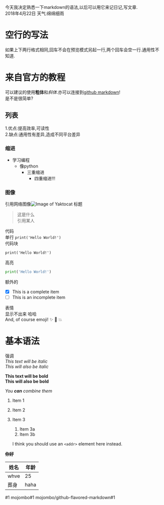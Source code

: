 今天我决定熟悉一下markdown的语法,以后可以用它来记日记,写文章.  
2018年4月22日 天气:绵绵细雨
# 空行的写法
如果上下两行格式相同,回车不会在预览模式另起一行,两个回车会空一行.通用性不知道.
# 来自官方的教程
可以建议的使用**粗体**和*斜体*.亦可以连接到[github markdown](https://guides.github.com/features/mastering-markdown/)!  
是不是很简单?
## 列表
1.优点:提高效率,可读性  
2.缺点:通用性有差异,造成不同平台差异  
### 缩进
- 学习编程
  - 像python
    - 三重缩进
      - 四重缩进!!!

### 图像
引用网络图像![Image of Yaktocat](https://octodex.github.com/images/yaktocat.png)
标题
> 这是什么  
> 引用某人  

代码  
单行
`print('Hello World!')`  
代码块
```
print('Hello World!')
```  
高亮
``` python
print('Hello World!')
```
额外的  
- [x] This is a complete item
- [ ] This is an incomplete item

表情  
显示不出来  哈哈  
And, of course emoji! :sparkles: :camel: :boom:

# 基本语法
强调  
*This text will be italic*  
_This will also be italic_  

**This text will be bold**  
__This will also be bold__

_You **can** combine them_

1. Item 1
1. Item 2
1. Item 3
   1. Item 3a
   1. Item 3b

   I think you should use an
   `<addr>` element here instead.

<del>**你好**</del>

姓名 | 年龄
---- | ----
whve | 25
葬身 | haha

#1
mojombo#1
mojombo/github-flavored-markdown#1
